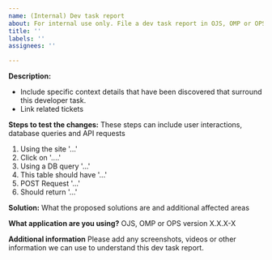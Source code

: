 ```yaml
---
name: (Internal) Dev task report
about: For internal use only. File a dev task report in OJS, OMP or OPS.
title: ''
labels: ''
assignees: ''

---
```


**Description:**
- Include specific context details that have been discovered that surround this developer task.
- Link related tickets

**Steps to test the changes:**
These steps can include user interactions, database queries and API requests
1. Using the site '...' 
2. Click on '....'
3. Using a DB query '...'
4. This table should have '...'
5. POST Request '...'
6. Should return '...'

**Solution:** What the proposed solutions are and additional affected areas


**What application are you using?**
  OJS, OMP or OPS version X.X.X-X

**Additional information**
Please add any screenshots, videos or other information we can use to understand this dev task report.